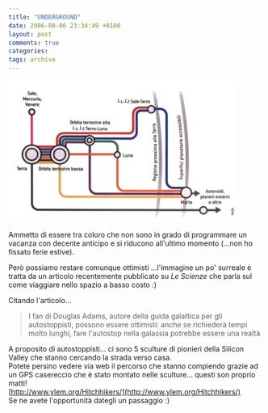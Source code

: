 ```yaml
---
title: "UNDERGROUND"
date: 2006-08-06 23:34:49 +0100
layout: post
comments: true
categories:
tags: archive
---
```


![metropolitana spaziale](/assets/images/posts_2006_underground_web.jpg)

Ammetto di essere tra coloro che non sono in grado di programmare un vacanza con decente anticipo e si riducono all'ultimo momento (...non ho fissato ferie estive).
<!--more-->

Però possiamo restare comunque ottimisti ...l'immagine un po' surreale è tratta da un articolo recentemente pubblicato su _Le Scienze_ che parla sul come viaggiare nello spazio a basso costo :)

Citando l'articolo...

> I fan di Douglas Adams, autore della guida galattica per gli autostoppisti, possono essere ottimisti: anche se richiederà tempi molto lunghi, fare l'autostop nella galassia potrebbe essere una realtà

A proposito di autostoppisti... ci sono 5 sculture di pionieri della Silicon Valley che stanno cercando la strada verso casa.  
Potete persino vedere via web il percorso che stanno compiendo grazie ad un GPS casereccio che è stato montato nelle sculture... questi son proprio matti!  
[http://www.ylem.org/Hitchhikers/](http://www.ylem.org/Hitchhikers/)  
Se ne avete l'opportunità dategli un passaggio :)
